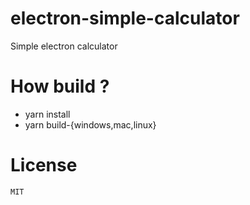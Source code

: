 # electron-simple-calculator

Simple electron calculator

# How build ? 
  - yarn install
  - yarn build-{windows,mac,linux}
# License
    MIT
